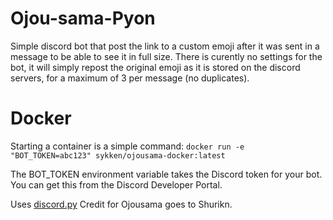 # Ojou-sama-Pyon
Simple discord bot that post the link to a custom emoji after it was sent in a message to be able to see it in full size.
There is curently no settings for the bot, it will simply repost the original emoji as it is stored on the discord servers, for a maximum of 3 per message (no duplicates).

# Docker
Starting a container is a simple command:
`docker run -e "BOT_TOKEN=abc123" sykken/ojousama-docker:latest`

The BOT_TOKEN environment variable takes the Discord token for your bot. You can get this from the Discord Developer Portal.

Uses [discord.py](https://github.com/Rapptz/discord.py)
Credit for Ojousama goes to Shurikn.
